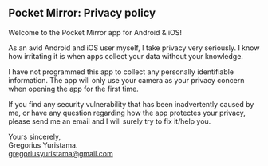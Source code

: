 ## Pocket Mirror: Privacy policy

Welcome to the Pocket Mirror app for Android & iOS!

As an avid Android and iOS user myself, I take privacy very seriously.
I know how irritating it is when apps collect your data without your knowledge.

I have not programmed this app to collect any personally identifiable information. The app will only use your camera as your privacy concern when opening the app
for the first time.

If you find any security vulnerability that has been inadvertently caused by me, or have any question regarding how the app protectes your privacy, please send me an email and I will surely try to fix it/help you.

Yours sincerely,  
Gregorius Yuristama.   
gregoriusyuristama@gmail.com
